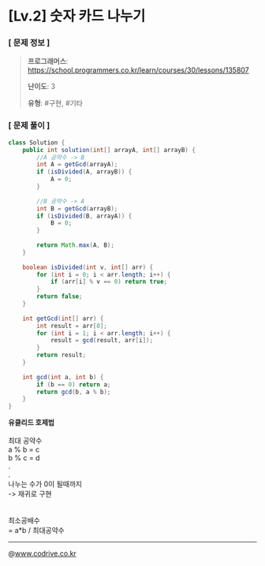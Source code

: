 # [Lv.2] 숫자 카드 나누기

### [ 문제 정보 ]
> **프로그래머스**: https://school.programmers.co.kr/learn/courses/30/lessons/135807
> 
> **난이도**: 3
>
> **유형**: #구현, #기타


### [ 문제 풀이 ]
```Java
class Solution {
    public int solution(int[] arrayA, int[] arrayB) {
        //A 공약수 -> B
        int A = getGcd(arrayA);
        if (isDivided(A, arrayB)) {
            A = 0;
        }
        
        //B 공약수 -> A
        int B = getGcd(arrayB);
        if (isDivided(B, arrayA)) {
            B = 0;
        }        
        
        return Math.max(A, B);
    }
    
    boolean isDivided(int v, int[] arr) {
        for (int i = 0; i < arr.length; i++) {
            if (arr[i] % v == 0) return true;
        }
        return false;
    }
    
    int getGcd(int[] arr) {
        int result = arr[0];
        for (int i = 1; i < arr.length; i++) {
            result = gcd(result, arr[i]); 
        }
        return result;
    }
    
    int gcd(int a, int b) {
        if (b == 0) return a;
        return gcd(b, a % b);
    }
}
```
**유클리드 호제법**<br><br>최대 공약수<br>a % b = c<br>b % c = d<br>.<br>.<br>나누는 수가 0이 될때까지<br>-> 재귀로 구현<br><br><br>최소공배수<br>= a*b / 최대공약수<br>


---
@www.codrive.co.kr